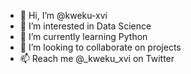 - 👋 Hi, I’m @kweku-xvi
- 👀 I’m interested in Data Science
- 🌱 I’m currently learning Python
- 💞️ I’m looking to collaborate on projects
- 📫 Reach me @_kweku_xvi on Twitter

<!---
kweku-xvi/kweku-xvi is a ✨ special ✨ repository because its `README.md` (this file) appears on your GitHub profile.
You can click the Preview link to take a look at your changes.
--->
